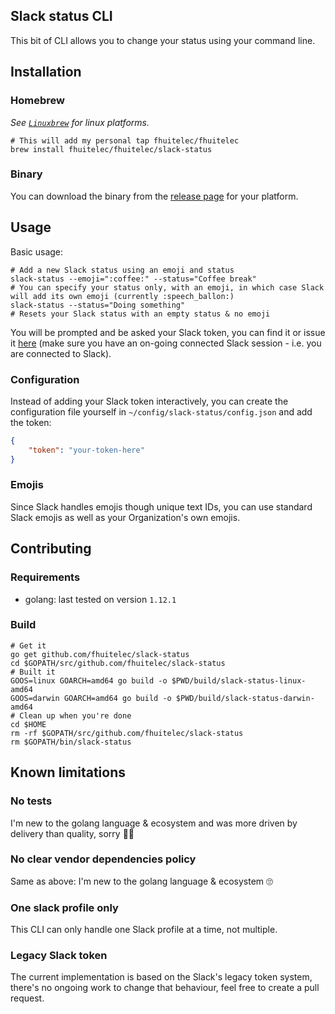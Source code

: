 ## Slack status CLI

This bit of CLI allows you to change your status using your command line.

## Installation

### Homebrew

_See [`Linuxbrew`](https://docs.brew.sh/Homebrew-on-Linux) for linux platforms._

```shell
# This will add my personal tap fhuitelec/fhuitelec
brew install fhuitelec/fhuitelec/slack-status
```

### Binary

You can download the binary from the [release page](https://github.com/fhuitelec/slack-status/releases) for your platform.

## Usage

Basic usage:

```
# Add a new Slack status using an emoji and status
slack-status --emoji=":coffee:" --status="Coffee break"
# You can specify your status only, with an emoji, in which case Slack will add its own emoji (currently :speech_ballon:)
slack-status --status="Doing something"
# Resets your Slack status with an empty status & no emoji
```

You will be prompted and be asked your Slack token, you can find it or issue it [here](https://api.slack.com/custom-integrations/legacy-tokens#legacy_token_generator) (make sure you have an on-going connected Slack session - i.e. you are connected to Slack).

### Configuration

Instead of adding your Slack token interactively, you can create the configuration file yourself in `~/config/slack-status/config.json` and add the token:

```json
{
    "token": "your-token-here"
}
```

### Emojis

Since Slack handles emojis though unique text IDs, you can use standard Slack emojis as well as your Organization's own emojis.

## Contributing

### Requirements

- golang: last tested on version `1.12.1`

### Build

```shell
# Get it
go get github.com/fhuitelec/slack-status
cd $GOPATH/src/github.com/fhuitelec/slack-status
# Built it
GOOS=linux GOARCH=amd64 go build -o $PWD/build/slack-status-linux-amd64
GOOS=darwin GOARCH=amd64 go build -o $PWD/build/slack-status-darwin-amd64
# Clean up when you're done
cd $HOME
rm -rf $GOPATH/src/github.com/fhuitelec/slack-status
rm $GOPATH/bin/slack-status
```

## Known limitations

### No tests

I'm new to the golang language & ecosystem and was more driven by delivery than quality, sorry 🤷‍♂️

### No clear vendor dependencies policy

Same as above: I'm new to the golang language & ecosystem 🙄

### One slack profile only

This CLI can only handle one Slack profile at a time, not multiple.

### Legacy Slack token

The current implementation is based on the Slack's legacy token system, there's no ongoing work to change that behaviour, feel free to create a pull request.
